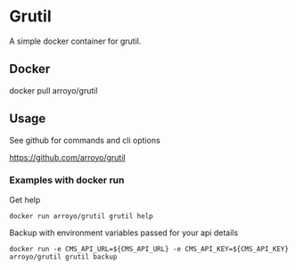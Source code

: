 # Grutil 

A simple docker container for grutil. 

## Docker

docker pull arroyo/grutil

## Usage 

See github for commands and cli options 

https://github.com/arroyo/grutil

### Examples with docker run

Get help

```
docker run arroyo/grutil grutil help
```

Backup with environment variables passed for your api details

```
docker run -e CMS_API_URL=${CMS_API_URL} -e CMS_API_KEY=${CMS_API_KEY} arroyo/grutil grutil backup
```
